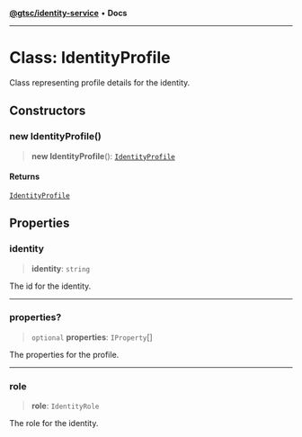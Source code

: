 [**@gtsc/identity-service**](../overview.md) • **Docs**

***

# Class: IdentityProfile

Class representing profile details for the identity.

## Constructors

### new IdentityProfile()

> **new IdentityProfile**(): [`IdentityProfile`](IdentityProfile.md)

#### Returns

[`IdentityProfile`](IdentityProfile.md)

## Properties

### identity

> **identity**: `string`

The id for the identity.

***

### properties?

> `optional` **properties**: `IProperty`[]

The properties for the profile.

***

### role

> **role**: `IdentityRole`

The role for the identity.
